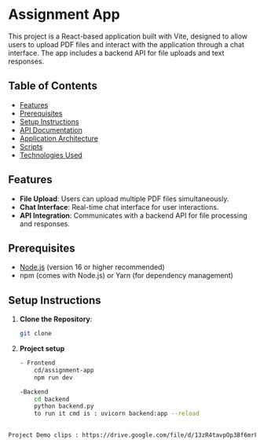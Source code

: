 # Assignment App

This project is a React-based application built with Vite, designed to allow users to upload PDF files and interact with the application through a chat interface. The app includes a backend API for file uploads and text responses.

## Table of Contents

- [Features](#features)
- [Prerequisites](#prerequisites)
- [Setup Instructions](#setup-instructions)
- [API Documentation](#api-documentation)
- [Application Architecture](#application-architecture)
- [Scripts](#scripts)
- [Technologies Used](#technologies-used)

## Features

- **File Upload**: Users can upload multiple PDF files simultaneously.
- **Chat Interface**: Real-time chat interface for user interactions.
- **API Integration**: Communicates with a backend API for file processing and responses.

## Prerequisites

- [Node.js](https://nodejs.org/) (version 16 or higher recommended)
- npm (comes with Node.js) or Yarn (for dependency management)

## Setup Instructions

1. **Clone the Repository**:
   ```bash
   git clone 
   ```

2. **Project setup**
    ```bash
    - Frontend 
        cd/assignment-app
        npm run dev

    -Backend
        cd backend
        python backend.py
        to run it cmd is : uvicorn backend:app --reload
        
    ```

```bash
Project Demo clips : https://drive.google.com/file/d/13zR4tavpOp3Bf6mrFYwcBzEDDxdyg0HQ/view?usp=sharing
```